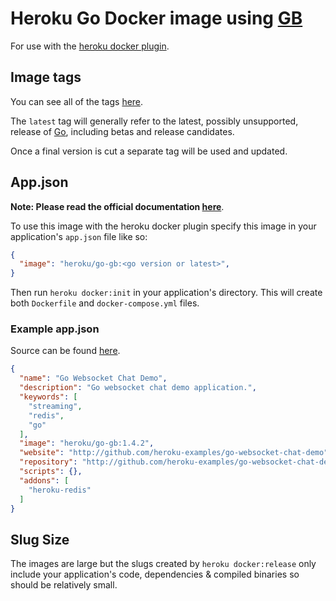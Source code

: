 # Heroku Go Docker image using [GB](https://github.com/constabulary/gb)

For use with the [heroku docker plugin](https://github.com/heroku/heroku-docker).

## Image tags

You can see all of the tags [here](https://hub.docker.com/r/heroku/go-gb/tags/).

The `latest` tag will generally refer to the latest, possibly unsupported,
release of [Go](https://golang.org/dl), including betas and release candidates.

Once a final version is cut a separate tag will be used and updated.

## App.json

**Note: Please read the official documentation [here](https://devcenter.heroku.com/articles/docker)**.

To use this image with the heroku docker plugin specify this image in your
application's `app.json` file like so:

```json
{
  "image": "heroku/go-gb:<go version or latest>",
}
```

Then run `heroku docker:init` in your application's directory. This will create
both  `Dockerfile` and `docker-compose.yml` files.

### Example app.json

Source can be found [here](https://github.com/heroku-examples/go-websocket-chat-demo-gb/blob/master/app.json).

```json
{
  "name": "Go Websocket Chat Demo",
  "description": "Go websocket chat demo application.",
  "keywords": [
    "streaming",
    "redis",
    "go"
  ],
  "image": "heroku/go-gb:1.4.2",
  "website": "http://github.com/heroku-examples/go-websocket-chat-demo",
  "repository": "http://github.com/heroku-examples/go-websocket-chat-demol",
  "scripts": {},
  "addons": [
    "heroku-redis"
  ]
}
```

## Slug Size

The images are large but the slugs created by `heroku docker:release` only
include your application's code, dependencies & compiled binaries so should be
relatively small.

